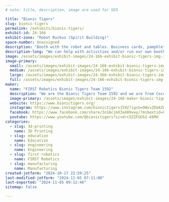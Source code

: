 ```yaml
---
# note: title, description, image are used for SEO

title: "Bionic Tigers"
slug: bionic-tigers
permalink: /exhibits/bionic-tigers/
exhibit-id: 24-166
exhibit-zone: "Robot Ruckus (Spirit Building)"
space-number: Unassigned
description: "Booth with the robot and tables. Business cards, pamphlets, and a 3D printer."
description-long: "We can help with activities and/or run our own booth to encourage younger students to join the team, or look at other teams in the area. 3D printer will be printing robot parts or other trinkets. I don’t have any photos of the booth but I can recreate if needed"
image: /assets/images/exhibit-images/24-166-exhibit-bionic-tigers-img-3346-large.jpeg
image-primary: 
  small: /assets/images/exhibit-images/24-166-exhibit-bionic-tigers-img-3346-small.jpeg
  medium: /assets/images/exhibit-images/24-166-exhibit-bionic-tigers-img-3346-medium.jpeg
  large: /assets/images/exhibit-images/24-166-exhibit-bionic-tigers-img-3346-large.jpeg
  full: /assets/images/exhibit-images/24-166-exhibit-bionic-tigers-img-3346-full.jpeg
maker: 
  name: "FIRST Robotics Bionic Tigers Team 1592"
  description: "We are the Bionic Tigers Team 1592 and we are from Cocoa High School! We are a FIRST Robotics team that competes in 2 competitions each year. We have been in FIRST for 20 years. Our group focuses on engaging students in STEM activities and teaching them how to build fast, and accurate robots. We travel to different events and demonstrate the robot to encourage others to start doing STEM. This year we have a robot from the previous season, and he throws large foam rings, great for people of all age."
  image-primary: /assets/images/exhibit-images/24-166-maker-bionic-tigers-1592-logo-medium.png
  website: https://www.bionictigers.org/
  instagram: https://www.instagram.com/bionictigers1592?igsh=OWxsZDU4ZHQ2MWRs
  facebook: https://www.facebook.com/share/3n1AcjmX3aX89vwy/?mibextid=LQQJ4d
  youtube: https://www.youtube.com/@bionictigers?si=drc5ZZFUU52-k6MU
categories: 
  - slug: 3d-printing
    name: 3D Printing
  - slug: education
    name: Education
  - slug: engineering
    name: Engineering
  - slug: first-robotics
    name: FIRST Robotics
  - slug: manufacturing
    name: Manufacturing
created-jotform: "2024-10-17 22:59:25"
last-modified-jotform: "2024-11-05 07:11:00"
last-exported: "2024-11-05 09:12:46"
sitemap: false

---
```

